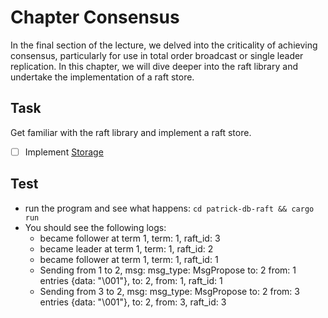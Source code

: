 # Chapter Consensus
In the final section of the lecture, we delved into the criticality of achieving consensus, 
particularly for use in total order broadcast or single leader replication. 
In this chapter, we will dive deeper into the raft library and undertake the implementation of a raft store.

## Task
Get familiar with the raft library and implement a raft store.
- [ ] Implement [Storage](patrick-db-raft/src/raft_storage.rs)

## Test
- run the program and see what happens: `cd patrick-db-raft && cargo run`
- You should see the following logs:
  - became follower at term 1, term: 1, raft_id: 3
  - became leader at term 1, term: 1, raft_id: 2
  - became follower at term 1, term: 1, raft_id: 1
  - Sending from 1 to 2, msg: msg_type: MsgPropose to: 2 from: 1 entries {data: "\001"}, to: 2, from: 1, raft_id: 1
  - Sending from 3 to 2, msg: msg_type: MsgPropose to: 2 from: 3 entries {data: "\001"}, to: 2, from: 3, raft_id: 3
